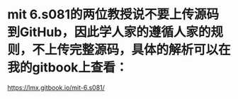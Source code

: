# mit 6.s081的两位教授说不要上传源码到GitHub，因此学人家的遵循人家的规则，不上传完整源码，具体的解析可以在我的gitbook上查看：
https://lmx.gitbook.io/mit-6.s081/
